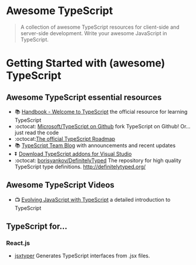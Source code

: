 # Awesome TypeScript
> A collection of awesome TypeScript resources for client-side and server-side development. Write your awesome JavaScript in TypeScript.  

# Getting Started with (awesome) TypeScript

## Awesome TypeScript essential resources
* :books: [Handbook - Welcome to TypeScript](http://www.typescriptlang.org/Handbook) the official resource for learning TypeScript
* :octocat: [Microsoft/TypeScript on Github](https://github.com/Microsoft/TypeScript) fork TypeScript on Github! Or... just read the code
* :octocat:[The official TypeScript Roadmap](https://github.com/Microsoft/TypeScript/wiki/Roadmap)
* :books: [TypeScript Team Blog](http://blogs.msdn.com/b/typescript/) with announcements and recent updates
* :arrow_double_down: [Download TypeScript addons for Visual Studio](http://blogs.msdn.com/b/typescript/)
* :octocat: [borisyankov/DefinitelyTyped](https://github.com/borisyankov/DefinitelyTyped) The repository for high quality TypeScript type definitions.  http://definitelytyped.org/

## Awesome TypeScript Videos

* :tv: [Evolving JavaScript with TypeScript](https://www.youtube.com/watch?v=Ut694dsIa8w) a detailed introduction to TypeScript

## TypeScript for...
### React.js  
* [jsxtyper](https://github.com/fuselabs/jsxtyper) Generates TypeScript interfaces from .jsx files.
